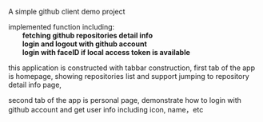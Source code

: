 A simple github client demo project

implemented function including:</br>
<B>&emsp;&emsp;fetching github repositories detail info</B></br>
<B>&emsp;&emsp;login and logout with github account</B></br>
<B>&emsp;&emsp;login with faceID if local access token is available</B></br>

this application is constructed with tabbar construction, first tab of the app is homepage, 
showing repositories list and support jumping to repository detail info page,

second tab of the app is personal page, demonstrate how to login with github account and 
get user info including icon, name，etc
